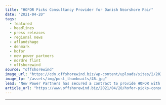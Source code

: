 ```yaml
---
title: "HOFOR Picks Consultancy Provider for Danish Nearshore Pair"
date: "2021-04-20"
tags: 
  - featured
  - headlines
  - press releases
  - regional news
  - aflandshage
  - denmark
  - hofor
  - new power partners
  - nordre flint
  - offshorewind
source: "offshorewind"
image_url: "https://cdn.offshorewind.biz/wp-content/uploads/sites/2/2021/04/20103004/Local-Firms-to-Provide-Consultancy-at-Danish-Nearshore-Pair.jpg"
image_fp: "/assets/img/post_thumbnails/46.jpg"
lead: "New Power Partners has secured a contract to provide HOFOR with consultancy services for"
article_url: "https://www.offshorewind.biz/2021/04/20/hofor-picks-consultancy-provider-for-danish-nearshore-pair/"
---
```


---
